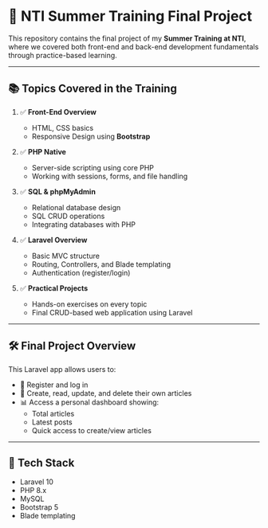 # 📝 NTI Summer Training Final Project

This repository contains the final project of my **Summer Training at NTI**, where we covered both front-end and back-end development fundamentals through practice-based learning.

---

## 📚 Topics Covered in the Training

1. ✅ **Front-End Overview**
   - HTML, CSS basics
   - Responsive Design using **Bootstrap**

2. ✅ **PHP Native**
   - Server-side scripting using core PHP
   - Working with sessions, forms, and file handling

3. ✅ **SQL & phpMyAdmin**
   - Relational database design
   - SQL CRUD operations
   - Integrating databases with PHP

4. ✅ **Laravel Overview**
   - Basic MVC structure
   - Routing, Controllers, and Blade templating
   - Authentication (register/login)

5. ✅ **Practical Projects**
   - Hands-on exercises on every topic
   - Final CRUD-based web application using Laravel

---

## 🛠️ Final Project Overview

This Laravel app allows users to:

- 🔐 Register and log in
- 📝 Create, read, update, and delete their own articles
- 📊 Access a personal dashboard showing:
  - Total articles
  - Latest posts
  - Quick access to create/view articles

---

## 🧰 Tech Stack

- Laravel 10
- PHP 8.x
- MySQL
- Bootstrap 5
- Blade templating
